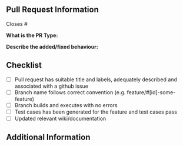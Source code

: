 ## Pull Request Information
Closes # <!-- Insert issue number (required) -->

**What is the PR Type:** 
<!-- 
Please select type that applies from below:
- feature
- bug fix
- refactoring
- documentation
- action
- other
-->

**Describe the added/fixed behaviour:**
<!-- 
Describe the new/fixed behaviour this branch implements.
Include previous behaviour if PR is for a bug fix
Include screenshots if necessary
-->

## Checklist
<!-- Please check all items which apply from the following (Change "[ ]" to "[x]") -->
- [ ] Pull request has suitable title and labels, adequately described and associated with a github issue
- [ ] Branch name follows correct convention (e.g. feature/#[id]-some-feature)
- [ ] Branch builds and executes with no errors
- [ ] Test cases has been generated for the feature and test cases pass
- [ ] Updated relevant wiki/documentation

## Additional Information
<!-- Please provide any additional information that may be necessary -->


<!-- Adapted from Uno Platform -->
